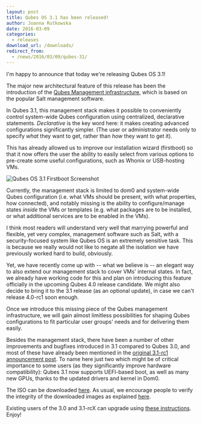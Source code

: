 ```yaml
---
layout: post
title: Qubes OS 3.1 has been released!
author: Joanna Rutkowska
date: 2016-03-09
categories:
  - releases
download_url: /downloads/
redirect_from:
  - /news/2016/03/09/qubes-31/
---
```


I'm happy to announce that today we're releasing Qubes OS 3.1!

The major new architectural feature of this release has been the introduction of
the [Qubes Management
infrastructure](/news/2015/12/14/mgmt-stack/), which is
based on the popular Salt management software.

In Qubes 3.1, this management stack makes it possible to conveniently control
system-wide Qubes configuration using centralized, declarative statements.
_Declarative_ is the key word here: it makes creating advanced configurations
significantly simpler. (The user or administrator needs only to specify _what_
they want to get, rather than _how_ they want to get it).

This has already allowed us to improve our installation wizard (firstboot) so
that it now offers the user the ability to easily select from various options to
pre-create some useful configurations, such as Whonix or USB-hosting VMs.

![Qubes OS 3.1 Firstboot Screenshot](/attachment/site/qubes-31-firstboot-mgmt.png)

Currently, the management stack is limited to dom0 and system-wide Qubes
configuration (i.e. what VMs should be present, with what properties, how
connected), and notably missing is the ability to configure/manage states
_inside_ the VMs or templates (e.g. what packages are to be installed, or what
additional services are to be enabled in the VMs).

I think most readers will understand very well that marrying powerful and
flexible, yet very complex, management software such as Salt, with a
security-focused system like Qubes OS is an extremely sensitive task. This is
because we really would not like to negate all the isolation we have previously
worked hard to build, obviously.

Yet, we have recently come up with -- what we believe is -- an elegant way to
also extend our management stack to cover VMs' internal states. In fact, we
already have working code for this and plan on introducing this feature
officially in the upcoming Qubes 4.0 release candidate. We might also decide to
bring it to the 3.1 release (as an optional update), in case we can't release
4.0-rc1 soon enough.

Once we introduce this missing piece of the Qubes management infrastructure, we
will gain almost limitless possibilities for shaping Qubes configurations to fit
particular user groups' needs and for delivering them easily.

Besides the management stack, there have been a number of other improvements and
bugfixes introduced in 3.1 compared to Qubes 3.0, and most of these have already
been mentioned in the [original 3.1-rc1 announcement
post](/news/2015/12/08/qubes-OS-3-1-rc1-has-been-released/).
To name here just two which might be of critical importance to some users
(as they significantly improve hardware compatibility): Qubes 3.1 now supports
UEFI-based boot, as well as many new GPUs, thanks to the updated drivers and
kernel in Dom0.

The ISO can be downloaded [here](/downloads/). As usual, we encourage people to
verify the integrity of the downloaded images as explained
[here](/doc/verifying-signatures/).

Existing users of the 3.0 and 3.1-rcX can upgrade using [these instructions](/doc/upgrade-to-r3.1/). Enjoy!
